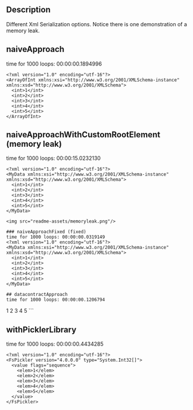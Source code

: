## Description
Different Xml Serialization options.
Notice there is one demonstration of a memory leak.


## naiveApproach
time for 1000 loops: 00:00:00.1894996
```
<?xml version="1.0" encoding="utf-16"?>
<ArrayOfInt xmlns:xsi="http://www.w3.org/2001/XMLSchema-instance" xmlns:xsd="http://www.w3.org/2001/XMLSchema">
  <int>1</int>
  <int>2</int>
  <int>3</int>
  <int>4</int>
  <int>5</int>
</ArrayOfInt>
```

## naiveApproachWithCustomRootElement (memory leak)
time for 1000 loops: 00:00:15.0232130
```
<?xml version="1.0" encoding="utf-16"?>
<MyData xmlns:xsi="http://www.w3.org/2001/XMLSchema-instance" xmlns:xsd="http://www.w3.org/2001/XMLSchema">
  <int>1</int>
  <int>2</int>
  <int>3</int>
  <int>4</int>
  <int>5</int>
</MyData>

<img src="readme-assets/memoryleak.png"/>

### naiveApproachFixed (fixed)
time for 1000 loops: 00:00:00.0319149
<?xml version="1.0" encoding="utf-16"?>
<MyData xmlns:xsi="http://www.w3.org/2001/XMLSchema-instance" xmlns:xsd="http://www.w3.org/2001/XMLSchema">
  <int>1</int>
  <int>2</int>
  <int>3</int>
  <int>4</int>
  <int>5</int>
</MyData>

## datacontractApproach
time for 1000 loops: 00:00:00.1206794
```
<ArrayOfint xmlns:i="http://www.w3.org/2001/XMLSchema-instance" xmlns="http://schemas.microsoft.com/2003/10/Serialization/Arrays">
  <int>1</int>
  <int>2</int>
  <int>3</int>
  <int>4</int>
  <int>5</int>
</ArrayOfint>
```

## withPicklerLibrary
time for 1000 loops: 00:00:00.4434285
```
<?xml version="1.0" encoding="utf-16"?>
<FsPickler version="4.0.0.0" type="System.Int32[]">
  <value flags="sequence">
    <elem>1</elem>
    <elem>2</elem>
    <elem>3</elem>
    <elem>4</elem>
    <elem>5</elem>
  </value>
</FsPickler>
```
